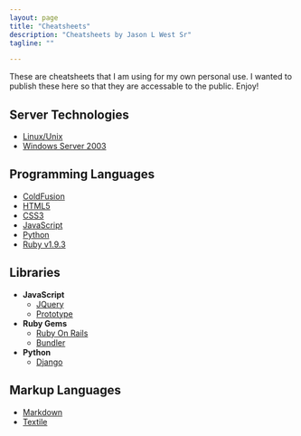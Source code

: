 ```yaml
---
layout: page
title: "Cheatsheets"
description: "Cheatsheets by Jason L West Sr"
tagline: ""

---
```


These are cheatsheets that I am using for my own personal use. I wanted to publish these here so that they are accessable to the public. Enjoy!

## Server Technologies

* [Linux/Unix](/cheatsheets/servers/linux.html)
* [Windows Server 2003](/cheatsheets/servers/windows-server-2003.html)

## Programming Languages

* [ColdFusion](/cheatsheets/cfml/)
* [HTML5](/cheatsheets/html5/)
* [CSS3](/cheatsheets/css3/)
* [JavaScript](/cheatsheets/javascript/)
* [Python](/cheatsheets/python/)
* [Ruby v1.9.3](/cheatsheets/ruby/)

## Libraries

* __JavaScript__
  * [JQuery](/cheatsheets/libraries/javascript/jquery.html)
  * [Prototype](/cheatsheets/libraries/javascript/prototype.html)
* __Ruby Gems__
  * [Ruby On Rails](/cheatsheets/libraries/ruby-gems/ruby-on-rails.html)
  * [Bundler](/cheatsheets/libraries/ruby-gems/Bundler/bundler.html)
* __Python__
  * [Django](/cheatsheets/libraries/python/django.html)

## Markup Languages

* [Markdown](/cheatsheets/markup/markdown.html)
* [Textile](/cheatsheets/markup/textile.html)

